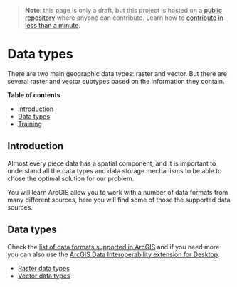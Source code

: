 > **Note**: this page is only a draft, but this project is hosted on a [public repository](https://github.com/hhkaos/awesome-arcgis) where anyone can contribute. Learn how to [contribute in less than a minute](https://github.com/hhkaos/awesome-arcgis/blob/master/CONTRIBUTING.md#contributions).

# Data types

There are two main geographic data types: raster and vector. But there are several raster and vector subtypes based on the information they contain.

<!-- START doctoc generated TOC please keep comment here to allow auto update -->
<!-- DON'T EDIT THIS SECTION, INSTEAD RE-RUN doctoc TO UPDATE -->
**Table of contents**

- [Introduction](#introduction)
- [Data types](#data-types)
- [Training](#training)

<!-- END doctoc generated TOC please keep comment here to allow auto update -->

## Introduction

Almost every piece data has a spatial component, and it is important to understand all the data types and data storage mechanisms to be able to chose the optimal solution for our problem.



You will learn ArcGIS allow you to work with a number of data formats from many different sources, here you will find some of those the supported data sources.

## Data types

Check the [list of data formats supported in ArcGIS](http://desktop.arcgis.com/en/arcmap/latest/manage-data/datatypes/about-geographic-data-formats.htm#ESRI_SECTION1_4835793C55C0439593A46FD5BC9E64B9) and if you need more you can also use the [ArcGIS Data Interoperability extension for Desktop](http://desktop.arcgis.com/en/arcmap/10.3/manage-data/datatypes/about-geographic-data-formats.htm#ESRI_SECTION1_17EE0659B23345B9A655752949E49E3E).

* [Raster data types](raster/README.md)
* [Vector data types](vector/README.md)
